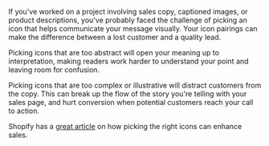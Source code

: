 If you've worked on a project involving sales copy, captioned images, or product descriptions, you've probably faced the challenge of picking an icon that helps communicate your message visually. Your icon pairings can make the difference between a lost customer and a quality lead.

Picking icons that are too abstract will open your meaning up to interpretation, making readers work harder to understand your point and leaving room for confusion.

Picking icons that are too complex or illustrative will distract customers from the copy. This can break up the flow of the story you're telling with your sales page, and hurt conversion when potential customers reach your call to action.

Shopify has a [great article](https://www.shopify.com/partners/blog/how-to-use-icons-to-enhance-your-ecommerce-website) on how picking the right icons can enhance sales.